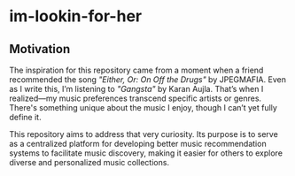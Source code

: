 # im-lookin-for-her

## Motivation

The inspiration for this repository came from a moment when a friend recommended the song *"Either, Or: On Off the Drugs"* by JPEGMAFIA. Even as I write this, I’m listening to *"Gangsta"* by Karan Aujla. That’s when I realized—my music preferences transcend specific artists or genres. There's something unique about the music I enjoy, though I can’t yet fully define it.

This repository aims to address that very curiosity. Its purpose is to serve as a centralized platform for developing better music recommendation systems to facilitate music discovery, making it easier for others to explore diverse and personalized music collections.
